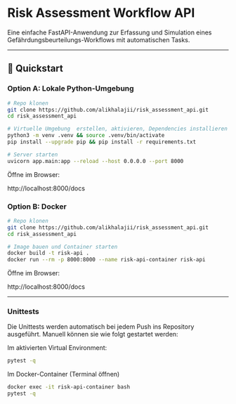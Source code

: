 # Risk Assessment Workflow API

Eine einfache FastAPI-Anwendung zur Erfassung und Simulation eines Gefährdungsbeurteilungs-Workflows mit automatischen Tasks.

---

## 🚀 Quickstart

### Option A: Lokale Python-Umgebung

```bash
# Repo klonen
git clone https://github.com/alikhalajii/risk_assessment_api.git
cd risk_assessment_api

# Virtuelle Umgebung  erstellen, aktivieren, Dependencies installieren
python3 -m venv .venv && source .venv/bin/activate
pip install --upgrade pip && pip install -r requirements.txt

# Server starten
uvicorn app.main:app --reload --host 0.0.0.0 --port 8000
```
Öffne im Browser:

http://localhost:8000/docs


### Option B: Docker
```bash
# Repo klonen
git clone https://github.com/alikhalajii/risk_assessment_api.git
cd risk_assessment_api

# Image bauen und Container starten
docker build -t risk-api .
docker run --rm -p 8000:8000 --name risk-api-container risk-api
```
Öffne im Browser:

http://localhost:8000/docs

---
### Unittests
Die Unittests werden automatisch bei jedem Push ins Repository ausgeführt. Manuell können sie wie folgt gestartet werden:

Im aktivierten Virtual Environment:
```bash
pytest -q
```
Im Docker-Container (Terminal öffnen)

```bash
docker exec -it risk-api-container bash
pytest -q
```
